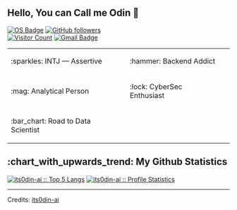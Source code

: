## Hello, You can Call me Odin :green_heart:
[![OS Badge](https://img.shields.io/badge/OS-debian-c14438?&logo=Debian&style=flat-square)](https://www.debian.org/)
[![GitHub followers](https://img.shields.io/github/followers/its0din-ai?color=c14438&label=Followers&logo=github&logoColor=white&style=flat-square)](https://github.com/its0din-ai)<br>
[![Visitor Count](https://komarev.com/ghpvc/?username=its0din-ai&style=flat-square&color=c14438&label=Total+Pengunjung)](https://github.com/its0din-ai)
[![Gmail Badge](https://img.shields.io/badge/-Mail%20Me-c14438?style=flat-square&logo=Gmail&logoColor=white&link=mailto:ryujiodin@gmail.com)](mailto:ryujiodin@gmail.com)

<table cellspacing="0" cellpadding="0">
    <tr>
        <td><p align='left'>:sparkles: INTJ &#8212; Assertive</p></td>
        <td><p align='left'>:hammer: Backend Addict</p></td>
    </tr>
    <tr>
        <td><p align='left'>:mag: Analytical Person</p></td>
        <td><p align='left'>:lock: CyberSec Enthusiast&nbsp;&nbsp;&nbsp;&nbsp;&nbsp;&nbsp;&nbsp;&nbsp;&nbsp;&nbsp;</p></td>
    </tr>
    <tr>
        <td><p align='left'>:bar_chart: Road to Data Scientist&nbsp;&nbsp;&nbsp;&nbsp;&nbsp;&nbsp;&nbsp;&nbsp;&nbsp;&nbsp;</p></td>
    </tr>
<table>

<h2>:chart_with_upwards_trend: My Github Statistics</h2>

<p>
    <a href="https://github.com/its0din-ai"><img align="center" src="https://github-readme-stats.vercel.app/api/top-langs/?username=its0din-ai&hide_border=true&langs_count=5&custom_title=My%20Known%20Language&theme=dracula" alt="its0din-ai :: Top 5 Langs" /></a>
    <a href="https://github.com/its0din-ai"><img align="center" src="https://github-readme-stats.vercel.app/api?username=its0din-ai&show_icons=true&count_private=true&include_all_commits=true&hide_border=true&theme=dracula&icon_color=CA2E55&title_color=20fc8f&custom_title=My+Github+Data" alt="its0din-ai :: Profile Statistics" /></a>
</p>

----- 
Credits: [its0din-ai](https://github.com/its0din-ai)
